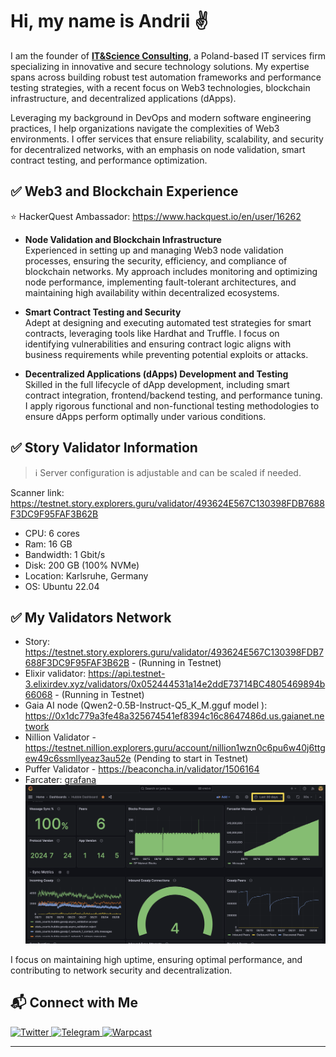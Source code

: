 # **Hi, my name is Andrii ✌️**

I am the founder of [**IT&Science Consulting**](https://www.biznes.gov.pl/en/wyszukiwarka-firm/wpis/ceidg/C4857ECA-BEE9-4DA7-AF01-AADDFC1A684D), a Poland-based IT services firm specializing in innovative and secure technology solutions. My expertise spans across building robust test automation frameworks and performance testing strategies, with a recent focus on Web3 technologies, blockchain infrastructure, and decentralized applications (dApps).

Leveraging my background in DevOps and modern software engineering practices, I help organizations navigate the complexities of Web3 environments. I offer services that ensure reliability, scalability, and security for decentralized networks, with an emphasis on node validation, smart contract testing, and performance optimization.

## ✅ Web3 and Blockchain Experience

⭐ HackerQuest Ambassador: https://www.hackquest.io/en/user/16262

- **Node Validation and Blockchain Infrastructure**  
  Experienced in setting up and managing Web3 node validation processes, ensuring the security, efficiency, and compliance of blockchain networks. My approach includes monitoring and optimizing node performance, implementing fault-tolerant architectures, and maintaining high availability within decentralized ecosystems.

- **Smart Contract Testing and Security**  
  Adept at designing and executing automated test strategies for smart contracts, leveraging tools like Hardhat and Truffle. I focus on identifying vulnerabilities and ensuring contract logic aligns with business requirements while preventing potential exploits or attacks.

- **Decentralized Applications (dApps) Development and Testing**  
  Skilled in the full lifecycle of dApp development, including smart contract integration, frontend/backend testing, and performance tuning. I apply rigorous functional and non-functional testing methodologies to ensure dApps perform optimally under various conditions.

## ✅ Story Validator Information

> ℹ️ Server configuration is adjustable and can be scaled if needed.

Scanner link: https://testnet.story.explorers.guru/validator/493624E567C130398FDB7688F3DC9F95FAF3B62B

- CPU: 6 cores
- Ram: 16 GB
- Bandwidth: 1 Gbit/s
- Disk: 200 GB (100% NVMe)
- Location: Karlsruhe, Germany
- OS: Ubuntu 22.04

## ✅ **My Validators Network**

- Story:  https://testnet.story.explorers.guru/validator/493624E567C130398FDB7688F3DC9F95FAF3B62B - (Running in Testnet)
- Elixir validator: https://api.testnet-3.elixirdev.xyz/validators/0x052444531a14e2ddE73714BC4805469894b66068  - (Running in Testnet)
- Gaia AI node (Qwen2-0.5B-Instruct-Q5_K_M.gguf model ): https://0x1dc779a3fe48a325674541ef8394c16c8647486d.us.gaianet.network 
- Nillion Validator  - https://testnet.nillion.explorers.guru/account/nillion1wzn0c6pu6w40j6ttgew49c6ssmllyeaz3au52e (Pending to start in Testnet)
- Puffer Validator - https://beaconcha.in/validator/1506164
- Farcater: [grafana](http://158.220.105.69:3000/d/af04c037-bd8f-484a-b93e-0cb4b7d3b026/hubble-dashboard?orgId=1&refresh=30s&from=now-30d&to=now)
![Alt text](farcaster.png)

I focus on maintaining high uptime, ensuring optimal performance, and contributing to network security and decentralization.

  ## 📬 Connect with Me

<p align="left">
  <a href="https://x.com/AndrewSkry1771" target="_blank">
    <img src="https://img.shields.io/badge/Twitter-1DA1F2?style=for-the-badge&logo=twitter&logoColor=white" alt="Twitter" />
  <a href="https://t.me/Andrii_Kot" target="_blank">
    <img src="https://img.shields.io/badge/Telegram-1DA1F2?style=for-the-badge&logo=telegram&logoColor=white" alt="Telegram" />
  </a>
    <a href="https://warpcast.com/anskrypt" target="_blank">
    <img src="https://img.shields.io/badge/warpcast-1DA1F2?style=for-the-badge&logo=signal&logoColor=white" alt="Warpcast" />
  </a>
</p>

---

